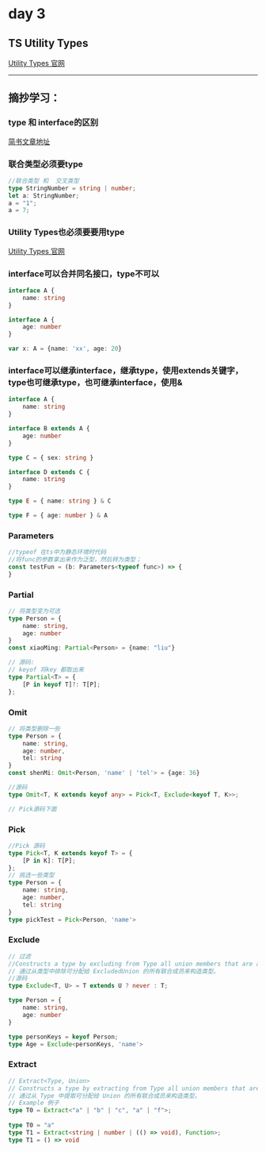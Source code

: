 # day 3

## TS Utility Types

[Utility Types 官网](https://www.typescriptlang.org/docs/handbook/utility-types.html)

---

## 摘抄学习：

### type 和 interface的区别

[简书文章地址](https://www.jianshu.com/p/965b8583ff74)

### 联合类型必须要type

```ts
//联合类型 和  交叉类型
type StringNumber = string | number;
let a: StringNumber;
a = "1";
a = 7;
```

### Utility Types也必须要要用type

[Utility Types 官网](https://www.typescriptlang.org/docs/handbook/utility-types.html)

### interface可以合并同名接口，type不可以

```ts
interface A {
    name: string
}

interface A {
    age: number
}

var x: A = {name: 'xx', age: 20}
```

### interface可以继承interface，继承type，使用extends关键字，type也可继承type，也可继承interface，使用&

```ts
interface A {
    name: string
}

interface B extends A {
    age: number
}

type C = { sex: string }

interface D extends C {
    name: string
}

type E = { name: string } & C

type F = { age: number } & A
```

### Parameters

```ts
//typeof 在ts中为静态环境时代码
//将func的参数拿出来作为泛型，然后转为类型；
const testFun = (b: Parameters<typeof func>) => {
}
```

### Partial

```ts
// 将类型变为可选
type Person = {
    name: string,
    age: number
}
const xiaoMing: Partial<Person> = {name: "liu"}

// 源码:
// keyof 将key 都取出来
type Partial<T> = {
    [P in keyof T]?: T[P];
};

```

### Omit

```ts
// 将类型删除一些
type Person = {
    name: string,
    age: number,
    tel: string
}
const shenMi: Omit<Person, 'name' | 'tel'> = {age: 36}

//源码
type Omit<T, K extends keyof any> = Pick<T, Exclude<keyof T, K>>;

// Pick源码下面
```

### Pick
```ts
//Pick 源码
type Pick<T, K extends keyof T> = {
    [P in K]: T[P];
};
// 挑选一些类型
type Person = {
    name: string,
    age: number,
    tel: string
}
type pickTest = Pick<Person, 'name'>
```


### Exclude
```ts
// 过滤
//Constructs a type by excluding from Type all union members that are assignable to ExcludedUnion.
// 通过从类型中排除可分配给 ExcludedUnion 的所有联合成员来构造类型。
//源码
type Exclude<T, U> = T extends U ? never : T;

type Person = {
    name: string,
    age: number
}

type personKeys = keyof Person;
type Age = Exclude<personKeys, 'name'>

```

### Extract
```ts
// Extract<Type, Union>
// Constructs a type by extracting from Type all union members that are assignable to Union.
// 通过从 Type 中提取可分配给 Union 的所有联合成员来构造类型。
// Example 例子
type T0 = Extract<"a" | "b" | "c", "a" | "f">;
     
type T0 = "a"
type T1 = Extract<string | number | (() => void), Function>;
type T1 = () => void
```
